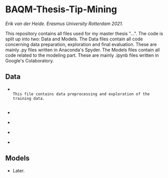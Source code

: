 # BAQM-Thesis-Tip-Mining
*Erik van der Heide. Erasmus University Rotterdam 2021.*

This repository contains all files used for my master thesis "...".
The code is split up into two: Data and Models. The Data files contain all code concerning data preparation, exploration and final evaluation. These are mainly .py files written in Anaconda's Spyder. The Models files contain all code related to the modeling part. These are mainly .ipynb files written in Google's Colaboratory.

## Data
* ```data_training'''

  This file contains data preprocessing and exploration of the training data.
  
  
* ```data_full'''. This file contains data preprocessing of full data and constructs evaluation data.
* ```data_meta'''. This file is used to get the name of the products in the evaluation data.
* ```data_results'''. This file is used to do calculations with the result data of the BERT model.
* ```data_semantics'''. This file contains the semantical similarity calculation between the 10 categories.

## Models
* Later.
